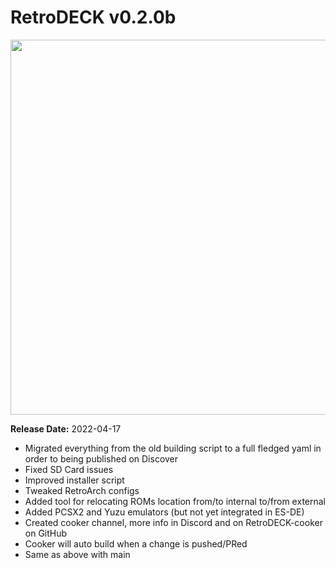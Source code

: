 # RetroDECK v0.2.0b

<img src="../../../wiki_images/logos/rd-logo-box.png" width="600">

**Release Date:** 2022-04-17

- Migrated everything from the old building script to a full fledged yaml in order to being published on Discover
- Fixed SD Card issues
- Improved installer script
- Tweaked RetroArch configs
- Added tool for relocating ROMs location from/to internal to/from external
- Added PCSX2 and Yuzu emulators (but not yet integrated in ES-DE)
- Created cooker channel, more info in Discord and on RetroDECK-cooker on GitHub
- Cooker will auto build when a change is pushed/PRed
- Same as above with main
